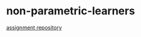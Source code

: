 # non-parametric-learners

[assignment repository](https://github.com/gSchool/dsi-non-parametric-learners/)

